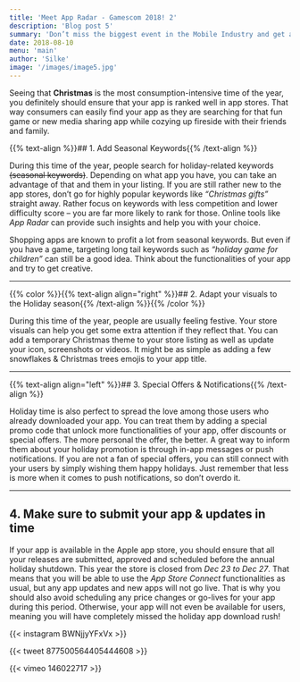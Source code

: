 ```yaml
---
title: 'Meet App Radar - Gamescom 2018! 2'
description: 'Blog post 5'
summary: 'Don’t miss the biggest event in the Mobile Industry and get a live demo of the smartest ASO workflow tool!'
date: 2018-08-10
menu: 'main'
author: 'Silke'
image: '/images/image5.jpg'
---
```


Seeing that **Christmas** is the most consumption-intensive time of the year, you definitely should ensure that your app is ranked well in app stores. That way consumers can easily find your app as they are searching for that fun game or new media sharing app while cozying up fireside with their friends and family.

{{% text-align %}}## 1. Add Seasonal Keywords{{% /text-align %}}

During this time of the year, people search for holiday-related keywords ~~(seasonal keywords)~~. Depending on what app you have, you can take an advantage of that and them in your listing. If you are still rather new to the app stores, don’t go for highly popular keywords like _“Christmas gifts”_ straight away. Rather focus on keywords with less competition and lower difficulty score – you are far more likely to rank for those. Online tools like _App Radar_ can provide such insights and help you with your choice.

Shopping apps are known to profit a lot from seasonal keywords. But even if you have a game, targeting long tail keywords such as _“holiday game for children”_ can still be a good idea. Think about the functionalities of your app and try to get creative.
___

{{% color %}}{{% text-align align="right" %}}## 2. Adapt your visuals to the Holiday season{{% /text-align %}}{{% /color %}}

During this time of the year, people are usually feeling festive. Your store visuals can help you get some extra attention if they reflect that. You can add a temporary Christmas theme to your store listing as well as update your icon, screenshots or videos. It might be as simple as adding a few snowflakes & Christmas trees emojis to your app title.
___

{{% text-align align="left" %}}## 3. Special Offers & Notifications{{% /text-align %}}

Holiday time is also perfect to spread the love among those users who already downloaded your app. You can treat them by adding a special promo code that unlock more functionalities of your app, offer discounts or special offers. The more personal the offer, the better. A great way to inform them about your holiday promotion is through in-app messages or push notifications. If you are not a fan of special offers, you can still connect with your users by simply wishing them happy holidays. Just remember that less is more when it comes to push notifications, so don’t overdo it.
___

## 4. Make sure to submit your app & updates in time

If your app is available in the Apple app store, you should ensure that all your releases are submitted, approved and scheduled before the annual holiday shutdown. This year the store is closed from _Dec 23 to Dec 27_. That means that you will be able to use the _App Store Connect_ functionalities as usual, but any app updates and new apps will not go live. That is why you should also avoid scheduling any price changes or go-lives for your app during this period. Otherwise, your app will not even be available for users, meaning you will have completely missed the holiday app download rush!


{{< instagram BWNjjyYFxVx >}}

{{< tweet 877500564405444608 >}}

{{< vimeo 146022717 >}}